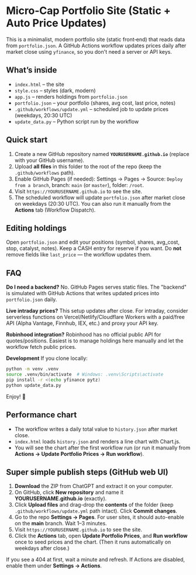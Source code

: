# Micro‑Cap Portfolio Site (Static + Auto Price Updates)

This is a minimalist, modern portfolio site (static front‑end) that reads data from `portfolio.json`. A GitHub Actions workflow updates prices daily after market close using `yfinance`, so you don't need a server or API keys.

## What’s inside
- `index.html` – the site
- `style.css` – styles (dark, modern)
- `app.js` – renders holdings from `portfolio.json`
- `portfolio.json` – your portfolio (shares, avg cost, last price, notes)
- `.github/workflows/update.yml` – scheduled job to update prices (weekdays, 20:30 UTC)
- `update_data.py` – Python script run by the workflow

## Quick start
1. Create a new GitHub repository named **`YOURUSERNAME.github.io`** (replace with your GitHub username).
2. Upload **all files** in this folder to the root of the repo (keep the `.github/workflows` path).
3. Enable GitHub Pages (if needed): Settings → Pages → Source: `Deploy from a branch`, branch: `main` (or `master`), folder: `/root`.
4. Visit `https://YOURUSERNAME.github.io` to see the site.
5. The scheduled workflow will update `portfolio.json` after market close on weekdays (20:30 UTC). You can also run it manually from the **Actions** tab (Workflow Dispatch).

## Editing holdings
Open `portfolio.json` and edit your positions (symbol, shares, avg_cost, stop, catalyst, notes). Keep a CASH entry for reserve if you want. Do **not** remove fields like `last_price` — the workflow updates them.

## FAQ
**Do I need a backend?** No. GitHub Pages serves static files. The "backend" is simulated with GitHub Actions that writes updated prices into `portfolio.json` daily.

**Live intraday prices?** This setup updates after close. For intraday, consider serverless functions on Vercel/Netlify/Cloudflare Workers with a paid/free API (Alpha Vantage, Finnhub, IEX, etc.) and proxy your API key.

**Robinhood integration?** Robinhood has no official public API for quotes/positions. Easiest is to manage holdings here manually and let the workflow fetch public prices.

**Development**
If you clone locally:
```bash
python -m venv .venv
source .venv/bin/activate  # Windows: .venv\Scripts\activate
pip install -r <(echo yfinance pytz)
python update_data.py
```

Enjoy! 🚀


## Performance chart
- The workflow writes a daily total value to `history.json` after market close.
- `index.html` loads `history.json` and renders a line chart with Chart.js.
- You will see the chart after the first workflow run (or run it manually from **Actions → Update Portfolio Prices → Run workflow**).

## Super simple publish steps (GitHub web UI)
1) **Download** the ZIP from ChatGPT and extract it on your computer.  
2) On GitHub, click **New repository** and name it **YOURUSERNAME.github.io** (exactly).  
3) Click **Upload files** and drag-drop the **contents** of the folder (keep `.github/workflows/update.yml` path intact). Click **Commit changes**.  
4) Go to the repo **Settings → Pages**. For user sites, it should auto-enable on the **main** branch. Wait 1–3 minutes.  
5) Visit `https://YOURUSERNAME.github.io` to see the site.  
6) Click the **Actions** tab, open **Update Portfolio Prices**, and **Run workflow** once to seed prices and the chart. (Then it runs automatically on weekdays after close.)

If you see a 404 at first, wait a minute and refresh. If Actions are disabled, enable them under **Settings → Actions**.
